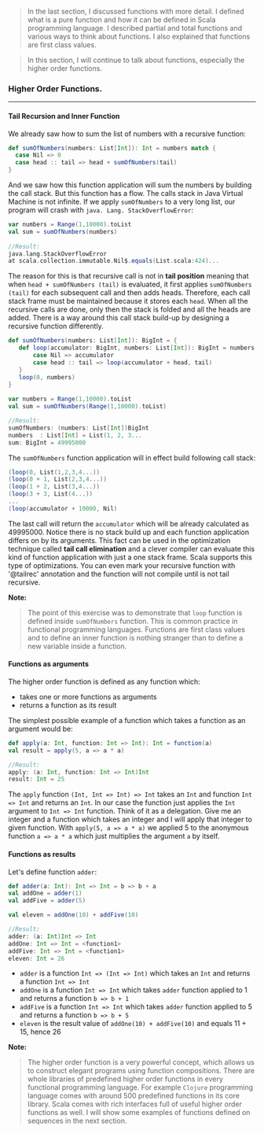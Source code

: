 > In the last section, I discussed functions with more detail. I defined what is a pure function and how it can be defined in Scala programming language. I described partial and total functions and various ways to think about functions. I also explained that functions are first class values.

> In this section, I will continue to talk about functions, especially the higher order functions.

### Higher Order Functions.
* * * * *

#### Tail Recursion and Inner Function
We already saw how to sum the list of numbers with a recursive function:
```scala
def sumOfNumbers(numbers: List[Int]): Int = numbers match {
  case Nil => 0
  case head :: tail => head + sumOfNumbers(tail)
}
```
And we saw how this function application will sum the numbers by building the call stack. But this function has a flow. The calls stack in Java Virtual Machine is not infinite. If we apply `sumOfNumbers` to a very long list, our program will crash with `java. Lang. StackOverflowError`:
```scala
var numbers = Range(1,10000).toList
val sum = sumOfNumbers(numbers)
 
//Result:
java.lang.StackOverflowError
at scala.collection.immutable.Nil$.equals(List.scala:424)...
 ```
The reason for this is that recursive call is not in **tail position** meaning that when `head + sumOfNumbers (tail)` is evaluated, it first applies `sumOfNumbers (tail)` for each subsequent call and then adds heads. Therefore, each call stack frame must be maintained because it stores each `head`. When all the recursive calls are done, only then the stack is folded and all the heads are added. There is a way around this call stack build-up by designing a recursive function differently.
 ```scala
def sumOfNumbers(numbers: List[Int]): BigInt = {
    def loop(accumulator: BigInt, numbers: List[Int]): BigInt = numbers match {
        case Nil => accumulator
        case head :: tail => loop(accumulator + head, tail)
    }
    loop(0, numbers)
}
  
var numbers = Range(1,10000).toList
val sum = sumOfNumbers(Range(1,10000).toList)

//Result:
sumOfNumbers: (numbers: List[Int])BigInt
numbers  : List[Int] = List(1, 2, 3...
sum: BigInt = 49995000
 ```
 
The `sumOfNumbers` function application will in effect build following call stack:
```scala
(loop(0, List(1,2,3,4...))
(loop(0 + 1, List(2,3,4...))
(loop(1 + 2, List(3,4...))
(loop(3 + 3, List(4...))
...
(loop(accumulator + 10000, Nil)
```
The last call will return the `accumulator` which will be already calculated as 49995000. Notice there is no stack build up and each function application differs on by its arguments. This fact can be used in the optimization technique called **tail call elimination** and a clever compiler can evaluate this kind of function application with just a one stack frame. Scala supports this type of optimizations. You can even mark your recursive function with '@tailrec' annotation and the function will not compile until is not tail recursive.

**Note:**
> The point of this exercise was to demonstrate that `loop` function is defined inside `sumOfNumbers` function. This is common practice in functional programming languages. Functions are first class values and to define an inner function is nothing stranger than to define a new variable inside a function.

#### Functions as arguments

The higher order function is defined as any function which:
- takes one or more functions as arguments
- returns a function as its result

The simplest possible example of a function which takes a function as an argument would be:
```scala
def apply(a: Int, function: Int => Int): Int = function(a)
val result = apply(5, a => a * a)

//Result:
apply: (a: Int, function: Int => Int)Int
result: Int = 25
```
The `apply` function `(Int, Int => Int) => Int` takes an `Int` and function `Int => Int` and returns an `Int`. In our case the function just applies the `Int` argument to `Int => Int` function. Think of it as a delegation. Give me an integer and a function which takes an integer and I will apply that integer to given function.
With `apply(5, a => a * a)` we applied 5 to the anonymous function `a => a * a` which just multiplies the argument `a` by itself.

#### Functions as results

Let's define function `adder`:
```scala
def adder(a: Int): Int => Int = b => b + a
val addOne = adder(1)
val addFive = adder(5)

val eleven = addOne(10) + addFive(10)

//Result:
adder: (a: Int)Int => Int
addOne: Int => Int = <function1>
addFive: Int => Int = <function1>
eleven: Int = 26	
```
- `adder` is a function `Int => (Int => Int)` which takes an `Int` and returns a function `Int => Int`
- `addOne` is a function `Int => Int` which takes `adder` function applied to 1 and returns a function `b => b + 1`
- `addFive` is a function `Int => Int` which takes `adder` function applied to 5 and returns a function `b => b + 5`
- `eleven` is the result value of `addOne(10) + addFive(10)` and equals 11 + 15, hence 26

**Note:**
> The higher order function is a very powerful concept, which allows us to construct elegant programs using function compositions. There are whole libraries of predefined higher order functions in every functional programming language. For example `Clojure` programming language comes with around 500 predefined functions in its core library. Scala comes with rich interfaces full of useful higher order functions as well. I will show some examples of functions defined on sequences in the next section.





